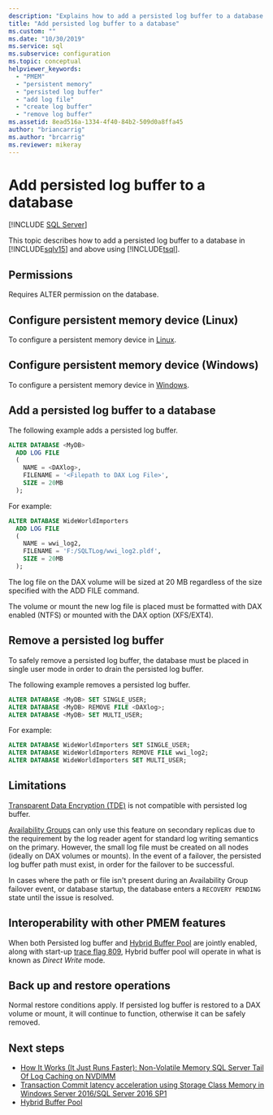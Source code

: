 ```yaml
---
description: "Explains how to add a persisted log buffer to a database in SQL Server 2019 and later. Provides Transact SQL examples."
title: "Add persisted log buffer to a database"
ms.custom: ""
ms.date: "10/30/2019"
ms.service: sql
ms.subservice: configuration
ms.topic: conceptual
helpviewer_keywords: 
  - "PMEM"
  - "persistent memory"
  - "persisted log buffer"
  - "add log file"
  - "create log buffer"
  - "remove log buffer"
ms.assetid: 8ead516a-1334-4f40-84b2-509d0a8ffa45
author: "briancarrig"
ms.author: "brcarrig"
ms.reviewer: mikeray
---
```


# Add persisted log buffer to a database
 [!INCLUDE [SQL Server](../../includes/applies-to-version/sqlserver.md)]

This topic describes how to add a persisted log buffer to a database in [!INCLUDE[sqlv15](../../includes/sssql19-md.md)] and above using [!INCLUDE[tsql](../../includes/tsql-md.md)].  
  
## Permissions

Requires ALTER permission on the database.  

## Configure persistent memory device (Linux)

To configure a persistent memory device in [Linux](../../linux/sql-server-linux-configure-pmem.md).

## Configure persistent memory device (Windows)

To configure a persistent memory device in [Windows](../../database-engine/configure-windows/configure-persistent-memory.md).
  
## Add a persisted log buffer to a database  

The following example adds a persisted log buffer.

```sql
ALTER DATABASE <MyDB> 
  ADD LOG FILE 
  (
    NAME = <DAXlog>, 
    FILENAME = '<Filepath to DAX Log File>', 
    SIZE = 20MB
  );
```

For example:

```sql
ALTER DATABASE WideWorldImporters 
  ADD LOG FILE 
  (
    NAME = wwi_log2, 
    FILENAME = 'F:/SQLTLog/wwi_log2.pldf', 
    SIZE = 20MB
  );
```

The log file on the DAX volume will be sized at 20 MB regardless of the size specified with the ADD FILE command.

The volume or mount the new log file is placed must be formatted with DAX enabled (NTFS) or mounted with the DAX option (XFS/EXT4).

## Remove a persisted log buffer

To safely remove a persisted log buffer, the database must be placed in single user mode in order to drain the persisted log buffer.

The following example removes a persisted log buffer.

```sql
ALTER DATABASE <MyDB> SET SINGLE_USER;
ALTER DATABASE <MyDB> REMOVE FILE <DAXlog>;
ALTER DATABASE <MyDB> SET MULTI_USER;
```
For example:

```sql
ALTER DATABASE WideWorldImporters SET SINGLE_USER;
ALTER DATABASE WideWorldImporters REMOVE FILE wwi_log2;
ALTER DATABASE WideWorldImporters SET MULTI_USER;
```

## Limitations

[Transparent Data Encryption (TDE)](../security/encryption/transparent-data-encryption.md) is not compatible with persisted log buffer.

[Availability Groups](../../t-sql/statements/create-availability-group-transact-sql.md) can only use this feature on secondary replicas due to the requirement by the log reader agent for standard log writing semantics on the primary. However, the small log file must be created on all nodes (ideally on DAX volumes or mounts). In the event of a failover, the persisted log buffer path must exist, in order for the failover to be successful.

In cases where the path or file isn't present during an Availability Group failover event, or database startup, the database enters a `RECOVERY PENDING` state until the issue is resolved.

## Interoperability with other PMEM features

When both Persisted log buffer and [Hybrid Buffer Pool](../../database-engine/configure-windows/hybrid-buffer-pool.md) are jointly enabled, along with start-up [trace flag 809](../../t-sql/database-console-commands/dbcc-traceon-trace-flags-transact-sql.md), Hybrid buffer pool will operate in what is known as _Direct Write_ mode.

## Back up and restore operations

Normal restore conditions apply. If persisted log buffer is restored to a DAX volume or mount, it will continue to function, otherwise it can be safely removed.
  
## Next steps

- [How It Works (It Just Runs Faster): Non-Volatile Memory SQL Server Tail Of Log Caching on NVDIMM](https://techcommunity.microsoft.com/t5/sql-server-blog/how-it-works-it-just-runs-faster-non-volatile-memory-sql-server/ba-p/3209699)
- [Transaction Commit latency acceleration using Storage Class Memory in Windows Server 2016/SQL Server 2016 SP1](https://techcommunity.microsoft.com/t5/sql-server-blog/transaction-commit-latency-acceleration-using-storage-class/ba-p/384995)
- [Hybrid Buffer Pool](../../database-engine/configure-windows/hybrid-buffer-pool.md)
